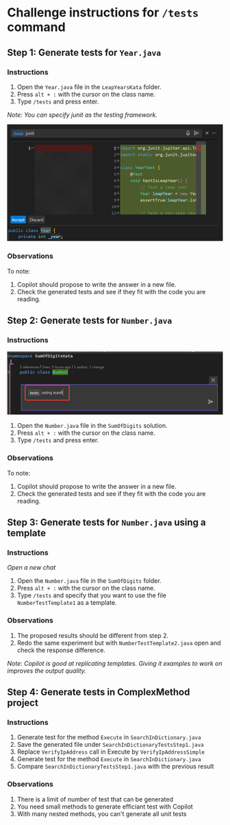# Challenge instructions for `/tests` command

## Step 1: Generate tests for `Year.java`

### Instructions

1. Open the `Year.java` file in the `LeapYearsKata` folder.
2. Press `alt + :` with the cursor on the class name.
3. Type `/tests` and press enter.

*Note: You can specify junit as the testing framework.*

![alt text](images/image-8.png)

### Observations

To note:
1. Copilot should propose to write the answer in a new file.
2. Check the generated tests and see if they fit with the code you are reading.

## Step 2: Generate tests for `Number.java`

### Instructions
![alt text](images/image-9.png)

1. Open the `Number.java` file in the `SumOfDigits` solution.
2. Press `alt + :` with the cursor on the class name.
3. Type `/tests` and press enter.

### Observations

To note:
1. Copilot should propose to write the answer in a new file.
2. Check the generated tests and see if they fit with the code you are reading.

## Step 3: Generate tests for `Number.java` using a template

### Instructions
*Open a new chat*

1. Open the `Number.java` file in the `SumOfDigits` folder.
2. Press `alt + :` with the cursor on the class name.
3. Type `/tests` and specify that you want to use the file `NumberTestTemplate1` as a template.

### Observations
1. The proposed results should be different from step 2.
2. Redo the same experiment but with `NumberTestTemplate2.java` open and check the response difference.

*Note: Copilot is good at replicating templates. Giving it examples to work on improves the output quality.*

## Step 4: Generate tests in ComplexMethod project

### Instructions

1. Generate test for the method `Execute` in `SearchInDictionary.java`
2. Save the generated file under ``SearchInDictionaryTestsStep1.java``
3. Replace `VerifyIpAddress` call in Execute by `VerifyIpAddressSimple`
4. Generate test for the method `Execute` in `SearchInDictionary.java`
5. Compare ``SearchInDictionaryTestsStep1.java`` with the previous result

### Observations

1. There is a limit of number of test that can be generated
2. You need small methods to generate efficiant test with Copilot 
3. With many nested methods, you can't generate all unit tests